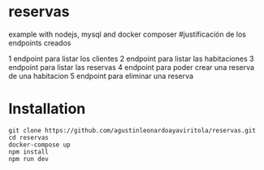 # reservas
example with nodejs, mysql and docker composer
#justificación de los endpoints creados

1 endpoint para listar los clientes
2 endpoint para listar las habitaciones
3 endpoint para listar las reservas
4 endpoint para poder crear una reserva de una habitacion
5 endpoint para eliminar una reserva

# Installation

```
git clone https://github.com/agustinleonardoayaviritola/reservas.git
cd reservas
docker-compose up
npm install
npm run dev
```
